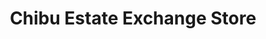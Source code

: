---
title: "Chibu Estate Exchange Store"
url: /airway-heights/chibu-estate-exchange-store/
shop: charity
---